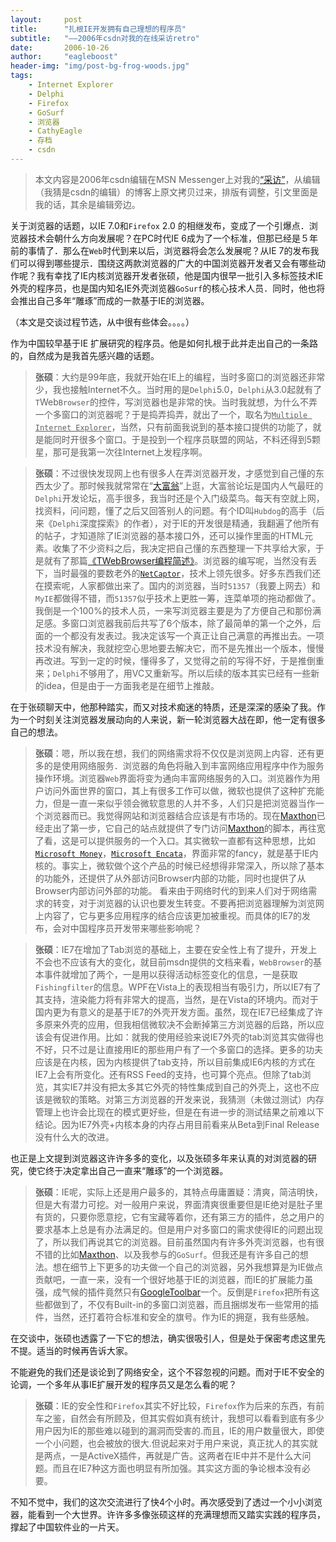 ```yaml
---
layout:     post
title:      "扎根IE开发拥有自己理想的程序员"
subtitle:   "——2006年csdn对我的在线采访retro"
date:       2006-10-26
author:     "eagleboost"
header-img: "img/post-bg-frog-woods.jpg"
tags:
    - Internet Explorer
    - Delphi
    - Firefox
    - GoSurf
    - 浏览器
    - CathyEagle
    - 存档
    - csdn
---
```


> 本文内容是2006年csdn编辑在MSN Messenger上对我的[“采访”](https://blog.csdn.net/ericlee00/article/details/1351456)，从编辑（我猜是csdn的编辑）的博客上原文拷贝过来，排版有调整，引文里面是我的话，其余是编辑旁边。

关于浏览器的话题，以IE 7.0和`Firefox` 2.0 的相继发布，变成了一个引爆点．浏览器技术会朝什么方向发展呢？在PC时代IE 6成为了一个标准，但那已经是５年前的事情了．那么在`Web`时代到来以后，浏览器将会怎么发展呢？从IE 7的发布我们可以得到哪些提示．围绕这两款浏览器的广大的中国浏览器开发者又会有哪些动作呢？我有幸找了IE内核浏览器开发者张硕，他是国内很早一批引入多标签技术IE外壳的程序员，也是国内知名IE外壳浏览器`GoSurf`的核心技术人员．同时，他也将会推出自己多年“雕琢”而成的一款基于IE的浏览器。

（本文是交谈过程节选，从中很有些体会。。。。）

作为中国较早基于IE 扩展研究的程序员。他是如何扎根于此并走出自己的一条路的，自然成为是我首先感兴趣的话题。

> **张硕**：大约是99年底，我就开始在IE上的编程，当时多窗口的浏览器还非常少，我也接触Internet不久。当时用的是`Delphi`5.0，`Delphi`从3.0起就有了`T`Web`Browser`的控件，写浏览器也是非常的快。当时我就想，为什么不弄一个多窗口的浏览器呢？于是捣弄捣弄，就出了一个，取名为<u>`Multiple Internet Explorer`</u>，当然，只有前面我说到的基本接口提供的功能了，就是能同时开很多个窗口。于是投到一个程序员联盟的网站，不料还得到5颗星，那可是我第一次往Internet上发程序啊。

> **张硕**：不过很快发现网上也有很多人在弄浏览器开发，才感觉到自己懂的东西太少了。那时候我就常常在“[大富翁](http://http://www.delphibbs.com)”上逛，大富翁论坛是国内人气最旺的`Delphi`开发论坛，高手很多，我当时还是个入门级菜鸟。每天有空就上网，找资料，问问题，懂了之后又回答别人的问题。有个ID叫`Hubdog`的高手（后来《`Delphi`深度探索》的作者），对于IE的开发很是精通，我翻遍了他所有的帖子，才知道除了IE浏览器的基本接口外，还可以操作里面的HTML元素。收集了不少资料之后，我决定把自己懂的东西整理一下共享给大家，于是就有了那篇[《TWebBrowser编程简述》](https://eagleboost.com/2001/02/07/TWebBrowser%E7%BC%96%E7%A8%8B%E7%AE%80%E8%BF%B0/)。浏览器的编写呢，当然没有丢下，当时最强的要数老外的[`NetCaptor`](https://en.wikipedia.org/wiki/NetCaptor)，技术上领先很多。好多东西我们还在摸索呢，人家都做出来了。国内的浏览器，当时`51357`（我要上网去）和`MyIE`都做得不错，而`51357`似乎技术上更胜一筹，连菜单项的拖动都做了。我倒是一个100%的技术人员，一来写浏览器主要是为了方便自己和那份满足感。多窗口浏览器我前后共写了6个版本，除了最简单的第一个之外，后面的一个都没有发表过。我决定该写一个真正让自己满意的再推出去。一项技术没有解决，我就挖空心思地要去解决它，而不是先推出一个版本，慢慢再改进。写到一定的时候，懂得多了，又觉得之前的写得不好，于是推倒重来；`Delphi`不够用了，用VC又重新写。所以后续的版本其实已经有一些新的idea，但是由于一方面我老是在细节上推敲。

在于张硕聊天中，他那种踏实，而又对技术痴迷的特质，还是深深的感染了我。作为一个时刻关注浏览器发展动向的人来说，新一轮浏览器大战在即，他一定有很多自己的想法。

> **张硕**：嗯，所以我在想，我们的网络需求将不仅仅是浏览网上内容．还有更多的是使用网络服务．浏览器的角色将融入到丰富网络应用程序中作为服务操作环境。浏览器`Web`界面将变为通向丰富网络服务的入口。浏览器作为用户访问外面世界的窗口，其上有很多工作可以做，微软也提供了这种扩充能力，但是一直一来似乎领会微软意思的人并不多，人们只是把浏览器当作一个浏览器而已。我觉得网站和浏览器结合应该是有市场的。现在[Maxthon](https://en.wikipedia.org/wiki/Maxthon)已经走出了第一步，它自己的站点就提供了专门访问[Maxthon](https://en.wikipedia.org/wiki/Maxthon)的脚本，再往宽了看，这是可以提供服务的一个入口。其实微软一直都有这种思想，比如[`Microsoft Money`](https://en.wikipedia.org/wiki/Microsoft_Money)，[`Microsoft Encata`](https://en.wikipedia.org/wiki/Encarta)，界面非常的fancy，就是基于IE内核的。事实上，微软做个这个产品的时候已经想得非常深入，所以除了基本的功能外，还提供了从外部访问Browser内部的功能，同时也提供了从Browser内部访问外部的功能。
看来由于网络时代的到来人们对于网络需求的转变，对于浏览器的认识也要发生转变。不要再把浏览器理解为浏览网上内容了，它与更多应用程序的结合应该更加被重视。而具体的IE7的发布，会对中国程序员开发带来哪些影响呢？

> **张硕**：IE7在增加了Tab浏览的基础上，主要在安全性上有了提升，开发上不会也不应该有大的变化，就目前msdn提供的文档来看，`WebBrowser`的基本事件就增加了两个，一是用以获得活动标签变化的信息，一是获取`Fishingfilter`的信息。WPF在Vista上的表现相当有吸引力，所以IE7有了其支持，渲染能力将有非常大的提高，当然，是在Vista的环境内。而对于国内更为有意义的是基于IE7的外壳开发方面。虽然，现在IE7已经集成了许多原来外壳的应用，但我相信微软决不会断掉第三方浏览器的后路，所以应该会有促进作用。比如：就我的使用经验来说IE7外壳的tab浏览其实做得也不好，只不过是让直接用IE的那些用户有了一个多窗口的选择。更多的功夫应该是在内核，因为内核提供了tab支持，所以目前集成IE6内核的方式在IE7上会有所变化。还有RSS Feed的支持，也可算个亮点。但除了tab浏览，其实IE7并没有把太多其它外壳的特性集成到自己的外壳上，这也不应该是微软的策略。对第三方浏览器的开发来说，我猜测（未做过测试）内存管理上也许会比现在的模式更好些，但是在有进一步的测试结果之前难以下结论。因为IE7外壳+内核本身的内存占用目前看来从Beta到Final Release没有什么大的改进。

也正是上文提到浏览器这许许多多的变化，以及张硕多年来认真的对浏览器的研究，使它终于决定拿出自己一直来“雕琢”的一个浏览器。

> **张硕**：IE呢，实际上还是用户最多的，其特点毋庸置疑：清爽，简洁明快，但是大有潜力可挖。对一般用户来说，界面清爽很重要但是IE绝对是肚子里有货的，只要你愿意挖，它有宝藏等着你，还有第三方的插件，总之用户的要求基本上总是有办法满足的。但是用户对多窗口的需求使得IE的问题出现了，所以我们再说其它的浏览器。目前虽然国内有许多外壳浏览器，也有很不错的比如[Maxthon](https://en.wikipedia.org/wiki/Maxthon)、以及我参与的`GoSurf`。但我还是有许多自己的想法。想在细节上下更多的功夫做一个自己的浏览器，另外我想算是为IE做点贡献吧，一直一来，没有一个很好地基于IE的浏览器，而IE的扩展能力虽强，成气候的插件竟然只有[GoogleToolbar](https://www.google.com/intl/zh-CN/toolbar/ie/index.html)一个。反倒是`Firefox`把所有这些都做到了，不仅有Built-in的多窗口浏览器，而且捆绑发布一些常用的插件，当然，还打着符合标准和安全的旗号。作为IE的拥趸，我有些感触。

在交谈中，张硕也透露了一下它的想法，确实很吸引人，但是处于保密考虑这里先不提。适当的时候再告诉大家。

不能避免的我们还是谈论到了网络安全，这个不容忽视的问题。而对于IE不安全的论调，一个多年从事IE扩展开发的程序员又是怎么看的呢？

> **张硕**：IE的安全性和`Firefox`其实不好比较，`Firefox`作为后来的东西，有前车之鉴，自然会有所顾及，但其实假如真有统计，我想可以看看到底有多少用户因为IE的那些难以碰到的漏洞而受害的.而且，IE的用户数量很大，即使一个小问题，也会被放的很大.但说起来对于用户来说，真正扰人的其实就是两点，一是ActiveX插件，再就是广告。这两者在IE中并不是什么大问题。而且在IE7种这方面也明显有所加强。其实这方面的争论根本没有必要。

不知不觉中，我们的这次交流进行了快4个小时。再次感受到了透过一个小小浏览器，能看到一个大世界。许许多多像张硕这样的充满理想而又踏实实践的程序员，撑起了中国软件业的一片天。